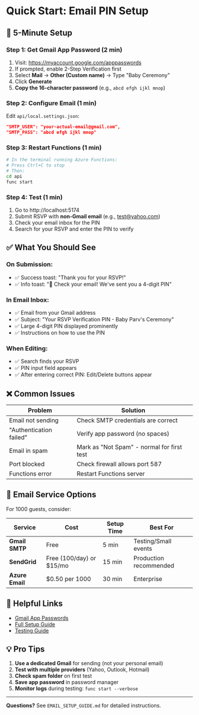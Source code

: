 # Quick Start: Email PIN Setup

## 🚀 5-Minute Setup

### Step 1: Get Gmail App Password (2 min)
1. Visit: https://myaccount.google.com/apppasswords
2. If prompted, enable 2-Step Verification first
3. Select **Mail** → **Other (Custom name)** → Type "Baby Ceremony"
4. Click **Generate**
5. **Copy the 16-character password** (e.g., `abcd efgh ijkl mnop`)

### Step 2: Configure Email (1 min)
Edit `api/local.settings.json`:
```json
"SMTP_USER": "your-actual-email@gmail.com",
"SMTP_PASS": "abcd efgh ijkl mnop"
```

### Step 3: Restart Functions (1 min)
```bash
# In the terminal running Azure Functions:
# Press Ctrl+C to stop
# Then:
cd api
func start
```

### Step 4: Test (1 min)
1. Go to http://localhost:5174
2. Submit RSVP with **non-Gmail email** (e.g., test@yahoo.com)
3. Check your email inbox for the PIN
4. Search for your RSVP and enter the PIN to verify

## ✅ What You Should See

### On Submission:
- ✅ Success toast: "Thank you for your RSVP!"
- ✅ Info toast: "📧 Check your email! We've sent you a 4-digit PIN"

### In Email Inbox:
- ✅ Email from your Gmail address
- ✅ Subject: "Your RSVP Verification PIN - Baby Parv's Ceremony"
- ✅ Large 4-digit PIN displayed prominently
- ✅ Instructions on how to use the PIN

### When Editing:
- ✅ Search finds your RSVP
- ✅ PIN input field appears
- ✅ After entering correct PIN: Edit/Delete buttons appear

## ❌ Common Issues

| Problem | Solution |
|---------|----------|
| Email not sending | Check SMTP credentials are correct |
| "Authentication failed" | Verify app password (no spaces) |
| Email in spam | Mark as "Not Spam" - normal for first test |
| Port blocked | Check firewall allows port 587 |
| Functions error | Restart Functions server |

## 📧 Email Service Options

For 1000 guests, consider:

| Service | Cost | Setup Time | Best For |
|---------|------|------------|----------|
| **Gmail SMTP** | Free | 5 min | Testing/Small events |
| **SendGrid** | Free (100/day) or $15/mo | 15 min | Production recommended |
| **Azure Email** | $0.50 per 1000 | 30 min | Enterprise |

## 🔗 Helpful Links

- [Gmail App Passwords](https://myaccount.google.com/apppasswords)
- [Full Setup Guide](./EMAIL_SETUP_GUIDE.md)
- [Testing Guide](./TESTING_GUIDE.md)

## 💡 Pro Tips

1. **Use a dedicated Gmail** for sending (not your personal email)
2. **Test with multiple providers** (Yahoo, Outlook, Hotmail)
3. **Check spam folder** on first test
4. **Save app password** in password manager
5. **Monitor logs** during testing: `func start --verbose`

---

**Questions?** See `EMAIL_SETUP_GUIDE.md` for detailed instructions.

